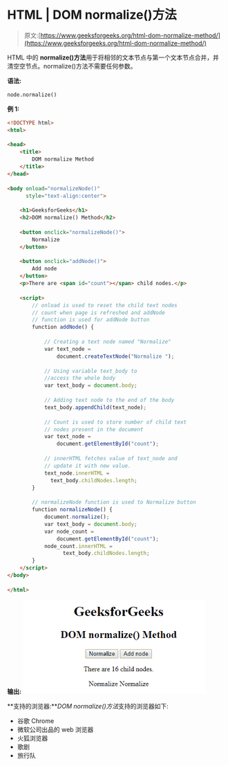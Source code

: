 # HTML | DOM normalize()方法

> 原文:[https://www.geeksforgeeks.org/html-dom-normalize-method/](https://www.geeksforgeeks.org/html-dom-normalize-method/)

HTML 中的 **normalize()方法**用于将相邻的文本节点与第一个文本节点合并，并清空空节点。normalize()方法不需要任何参数。

**语法:**

```html
node.normalize()
```

**例 1:**

```html
<!DOCTYPE html>
<html>

<head>
    <title>
        DOM normalize Method
    </title>
</head>

<body onload="normalizeNode()" 
      style="text-align:center">

    <h1>GeeksforGeeks</h1>
    <h2>DOM normalize() Method</h2>

    <button onclick="normalizeNode()">
        Normalize
    </button>

    <button onclick="addNode()">
        Add node
    </button>
    <p>There are <span id="count"></span> child nodes.</p>

    <script>
        // onload is used to reset the child text nodes
        // count when page is refreshed and addNode
        // function is used for addNode button
        function addNode() {

            // Creating a text node named "Normalize"
            var text_node = 
                document.createTextNode("Normalize ");

            // Using variable text_body to 
            //access the whole body
            var text_body = document.body;

            // Adding text node to the end of the body 
            text_body.appendChild(text_node);

            // Count is used to store number of child text
            // nodes present in the document
            var text_node = 
                document.getElementById("count");

            // innerHTML fetches value of text_node and 
            // update it with new value.
            text_node.innerHTML = 
              text_body.childNodes.length;
        }

        // normalizeNode function is used to Normalize button
        function normalizeNode() {
            document.normalize();
            var text_body = document.body;
            var node_count = 
                document.getElementById("count");
            node_count.innerHTML =
                  text_body.childNodes.length;
        }
    </script>
</body>

</html>
```

**输出:**
![](img/7201944380448830ef7e33d88cde5f01.png)

**支持的浏览器:***DOM normalize()方法*支持的浏览器如下:

*   谷歌 Chrome
*   微软公司出品的 web 浏览器
*   火狐浏览器
*   歌剧
*   旅行队